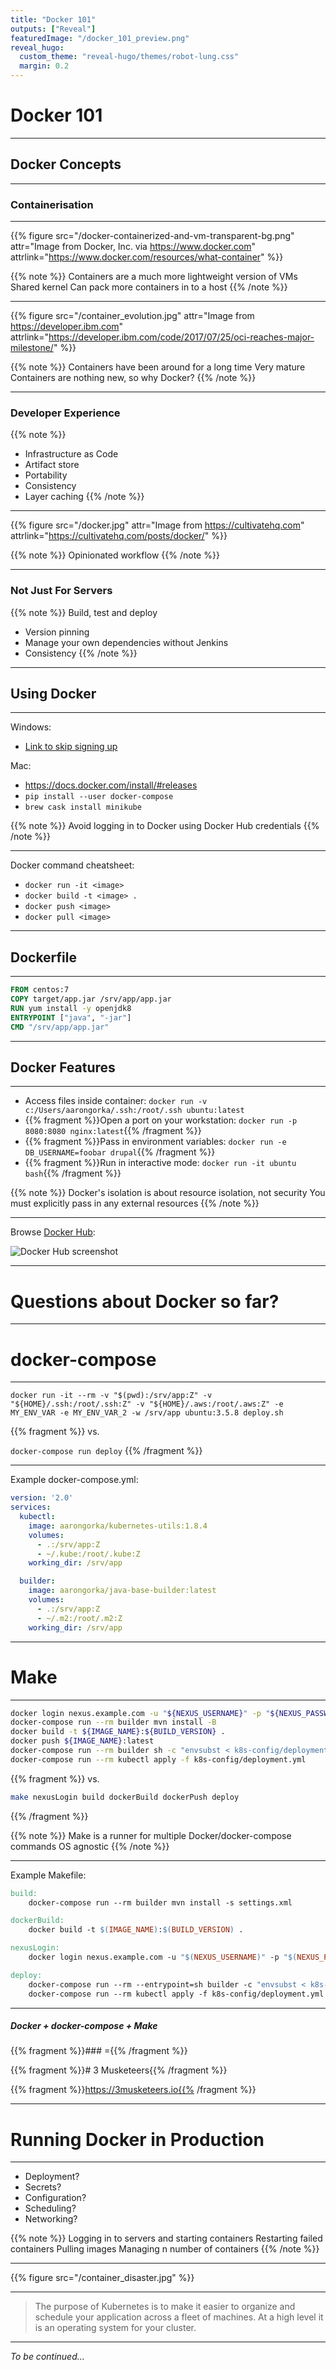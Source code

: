 ```yaml
---
title: "Docker 101"
outputs: ["Reveal"]
featuredImage: "/docker_101_preview.png"
reveal_hugo:
  custom_theme: "reveal-hugo/themes/robot-lung.css"
  margin: 0.2
---
```


# Docker 101

---

## Docker Concepts

---

### Containerisation

---

{{% figure src="/docker-containerized-and-vm-transparent-bg.png" attr="Image from Docker, Inc. via https://www.docker.com" attrlink="https://www.docker.com/resources/what-container" %}}

{{% note %}}
Containers are a much more lightweight version of VMs
Shared kernel
Can pack more containers in to a host
{{% /note %}}

---

{{% figure src="/container_evolution.jpg" attr="Image from https://developer.ibm.com" attrlink="https://developer.ibm.com/code/2017/07/25/oci-reaches-major-milestone/" %}}

{{% note %}}
Containers have been around for a long time
Very mature
Containers are nothing new, so why Docker?
{{% /note %}}

---

### Developer Experience

{{% note %}}
  * Infrastructure as Code
  * Artifact store
  * Portability
  * Consistency
  * Layer caching
{{% /note %}}

---

{{% figure src="/docker.jpg" attr="Image from https://cultivatehq.com" attrlink="https://cultivatehq.com/posts/docker/" %}}

{{% note %}}
Opinionated workflow
{{% /note %}}

---

### Not Just For Servers

{{% note %}}
Build, test and deploy

  * Version pinning
  * Manage your own dependencies without Jenkins
  * Consistency
{{% /note %}}

---

## Using Docker

---

Windows:

  * [Link to skip signing up](https://download.docker.com/win/stable/Docker%20for%20Windows%20Installer.exe)

Mac:

  * https://docs.docker.com/install/#releases
  * `pip install --user docker-compose`
  * `brew cask install minikube`

{{% note %}}
Avoid logging in to Docker using Docker Hub credentials
{{% /note %}}

---

Docker command cheatsheet:

  * `docker run -it <image>`
  * `docker build -t <image> .`
  * `docker push <image>`
  * `docker pull <image>`

---

## Dockerfile

---

```Dockerfile
FROM centos:7
COPY target/app.jar /srv/app/app.jar
RUN yum install -y openjdk8
ENTRYPOINT ["java", "-jar"]
CMD "/srv/app/app.jar"
```

---

## Docker Features

---

  * Access files inside container: `docker run -v c:/Users/aarongorka/.ssh:/root/.ssh ubuntu:latest`
  * {{% fragment %}}Open a port on your workstation: `docker run -p 8080:8080 nginx:latest`{{% /fragment %}}
  * {{% fragment %}}Pass in environment variables: `docker run -e DB_USERNAME=foobar drupal`{{% /fragment %}}
  * {{% fragment %}}Run in interactive mode: `docker run -it ubuntu bash`{{% /fragment %}}

{{% note %}}
Docker's isolation is about resource isolation, not security
You must explicitly pass in any external resources
{{% /note %}}

---

Browse [Docker Hub][]:

![Docker Hub screenshot](/dockerhub_screenshot.png)

[Docker Hub]: https://hub.docker.com/

---

# Questions about Docker so far?

---

# docker-compose

---

`docker run -it --rm -v "$(pwd):/srv/app:Z" -v "${HOME}/.ssh:/root/.ssh:Z" -v "${HOME}/.aws:/root/.aws:Z" -e MY_ENV_VAR -e MY_ENV_VAR_2 -w /srv/app ubuntu:3.5.8 deploy.sh`

{{% fragment %}}
vs.

`docker-compose run deploy`
{{% /fragment %}}

---

Example docker-compose.yml:

```yaml
version: '2.0'
services:
  kubectl:
    image: aarongorka/kubernetes-utils:1.8.4
    volumes:
      - .:/srv/app:Z
      - ~/.kube:/root/.kube:Z
    working_dir: /srv/app

  builder:
    image: aarongorka/java-base-builder:latest
    volumes:
      - .:/srv/app:Z
      - ~/.m2:/root/.m2:Z
    working_dir: /srv/app
```

---

# Make

---

```bash
docker login nexus.example.com -u "${NEXUS_USERNAME}" -p "${NEXUS_PASSWORD}"
docker-compose run --rm builder mvn install -B
docker build -t ${IMAGE_NAME}:${BUILD_VERSION} .
docker push ${IMAGE_NAME}:latest
docker-compose run --rm builder sh -c "envsubst < k8s-config/deployment.tmpl.yml > k8s-config/deployment.yml"
docker-compose run --rm kubectl apply -f k8s-config/deployment.yml
```

{{% fragment %}}
vs.

```bash
make nexusLogin build dockerBuild dockerPush deploy
```
{{% /fragment %}}

{{% note %}}
Make is a runner for multiple Docker/docker-compose commands
OS agnostic
{{% /note %}}

---

Example Makefile:

```Makefile
build:
	docker-compose run --rm builder mvn install -s settings.xml

dockerBuild:
	docker build -t $(IMAGE_NAME):$(BUILD_VERSION) .

nexusLogin:
	docker login nexus.example.com -u "$(NEXUS_USERNAME)" -p "$(NEXUS_PASSWORD)"

deploy:
	docker-compose run --rm --entrypoint=sh builder -c "envsubst < k8s-config/deployment.tmpl.yml > k8s-config/deployment.yml"
	docker-compose run --rm kubectl apply -f k8s-config/deployment.yml
```

---

##### Docker + docker-compose + Make

{{% fragment %}}### ={{% /fragment %}}

{{% fragment %}}# 3 Musketeers{{% /fragment %}}

{{% fragment %}}https://3musketeers.io{{% /fragment %}}

---

# Running Docker in Production

---

  * Deployment?
  * Secrets?
  * Configuration?
  * Scheduling?
  * Networking?

{{% note %}}
Logging in to servers and starting containers
Restarting failed containers
Pulling images
Managing n number of containers
{{% /note %}}

---

{{% figure src="/container_disaster.jpg" %}}

---

>The purpose of Kubernetes is to make it easier to organize and schedule your application across a fleet of machines. At a high level it is an operating system for your cluster.

---

_To be continued..._
